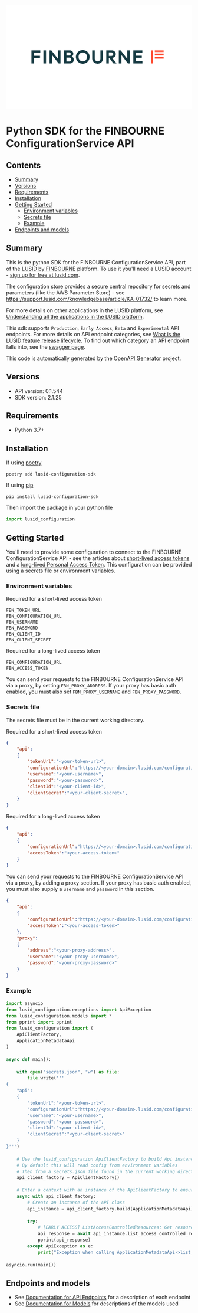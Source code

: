 ![LUSID_by_Finbourne](./resources/Finbourne_Logo_Teal.svg)

# Python SDK for the FINBOURNE ConfigurationService API

## Contents

- [Summary](#summary)
- [Versions](#versions)
- [Requirements](#requirements)
- [Installation](#installation)
- [Getting Started](#getting-started)
    * [Environment variables](#environment-variables)
    * [Secrets file](#secrets-file)
    * [Example](#example)
- [Endpoints and models](#endpoints-and-models)

## Summary

This is the python SDK for the FINBOURNE ConfigurationService API, part of the [LUSID by FINBOURNE](https://www.finbourne.com/lusid-technology) platform. To use it you'll need a LUSID account - [sign up for free at lusid.com](https://www.lusid.com/app/signup).

The configuration store provides a secure central repository for secrets and parameters (like the AWS Parameter Store) - see https://support.lusid.com/knowledgebase/article/KA-01732/ to learn more.

For more details on other applications in the LUSID platform, see [Understanding all the applications in the LUSID platform](https://support.lusid.com/knowledgebase/article/KA-01787).

This sdk supports `Production`, `Early Access`, `Beta` and `Experimental` API endpoints. For more details on API endpoint categories, see [What is the LUSID feature release lifecycle](https://support.lusid.com/knowledgebase/article/KA-01786). To find out which category an API endpoint falls into, see the [swagger page](https://fbn-prd.lusid.com/configuration/swagger/index.html).

This code is automatically generated by the [OpenAPI Generator](https://openapi-generator.tech) project.

## Versions

- API version: 0.1.544
- SDK version: 2.1.25

## Requirements

- Python 3.7+

## Installation

If using [poetry](https://python-poetry.org/docs/)

```
poetry add lusid-configuration-sdk
```

If using [pip](https://pypi.org/project/pip/)

```
pip install lusid-configuration-sdk
```

Then import the package in your python file
```python
import lusid_configuration
```

## Getting Started

You'll need to provide some configuration to connect to the FINBOURNE ConfigurationService API - see the articles about [short-lived access tokens](https://support.lusid.com/knowledgebase/article/KA-01654) and a [long-lived Personal Access Token](https://support.lusid.com/knowledgebase/article/KA-01774). This configuration can be provided using a secrets file or environment variables. 

### Environment variables

Required for a short-lived access token
``` 
FBN_TOKEN_URL
FBN_CONFIGURATION_URL
FBN_USERNAME
FBN_PASSWORD
FBN_CLIENT_ID
FBN_CLIENT_SECRET
```

Required for a long-lived access token
``` 
FBN_CONFIGURATION_URL
FBN_ACCESS_TOKEN
```

You can send your requests to the FINBOURNE ConfigurationService API via a proxy, by setting `FBN_PROXY_ADDRESS`. If your proxy has basic auth enabled, you must also set `FBN_PROXY_USERNAME` and `FBN_PROXY_PASSWORD`.

### Secrets file

The secrets file must be in the current working directory.

Required for a short-lived access token
```json
{
    "api":
    {
        "tokenUrl":"<your-token-url>",
        "configurationUrl":"https://<your-domain>.lusid.com/configuration",
        "username":"<your-username>",
        "password":"<your-password>",
        "clientId":"<your-client-id>",
        "clientSecret":"<your-client-secret>",
    }
}
```

Required for a long-lived access token
```json
{
    "api":
    {
        "configurationUrl":"https://<your-domain>.lusid.com/configuration",
        "accessToken":"<your-access-token>"
    }
}
```

You can send your requests to the FINBOURNE ConfigurationService API via a proxy, by adding a proxy section. If your proxy has basic auth enabled, you must also supply a `username` and `password` in this section.

```json
{
    "api":
    {
        "configurationUrl":"https://<your-domain>.lusid.com/configuration",
        "accessToken":"<your-access-token>"
    },
    "proxy":
    {
        "address":"<your-proxy-address>",
        "username":"<your-proxy-username>",
        "password":"<your-proxy-password>"
    }
}
```

### Example
```python
import asyncio
from lusid_configuration.exceptions import ApiException
from lusid_configuration.models import *
from pprint import pprint
from lusid_configuration import (
    ApiClientFactory,
    ApplicationMetadataApi
)

async def main():

    with open("secrets.json", "w") as file:
        file.write('''
{
    "api":
    {
        "tokenUrl":"<your-token-url>",
        "configurationUrl":"https://<your-domain>.lusid.com/configuration",
        "username":"<your-username>",
        "password":"<your-password>",
        "clientId":"<your-client-id>",
        "clientSecret":"<your-client-secret>"
    }
}''')

    # Use the lusid_configuration ApiClientFactory to build Api instances with a configured api client
    # By default this will read config from environment variables
    # Then from a secrets.json file found in the current working directory
    api_client_factory = ApiClientFactory()

    # Enter a context with an instance of the ApiClientFactory to ensure the connection pool is closed after use
    async with api_client_factory:
        # Create an instance of the API class
        api_instance = api_client_factory.build(ApplicationMetadataApi)

        try:
            # [EARLY ACCESS] ListAccessControlledResources: Get resources available for access control
            api_response = await api_instance.list_access_controlled_resources()
            pprint(api_response)
        except ApiException as e:
            print("Exception when calling ApplicationMetadataApi->list_access_controlled_resources: %s\n" % e)

asyncio.run(main())
```


## Endpoints and models

- See [Documentation for API Endpoints](sdk/README.md#documentation-for-api-endpoints) for a description of each endpoint
- See [Documentation for Models](sdk/README.md#documentation-for-models) for descriptions of the models used

